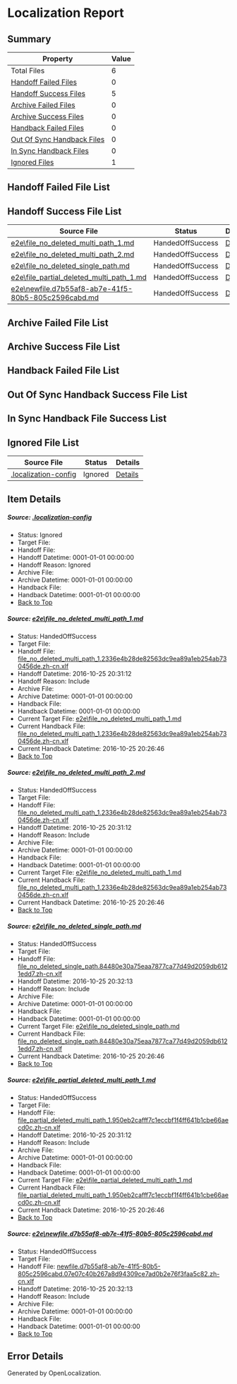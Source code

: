 # <a name='report-top'></a> Localization Report

## Summary
 Property | Value 
 -------- | ----- 
 Total Files | 6
[ Handoff Failed Files ](#handoff-failed-list)| 0
[ Handoff Success Files ](#handoff-success-list)| 5
[ Archive Failed Files ](#archive-failed-list)| 0
[ Archive Success Files ](#archive-success-list)| 0
[ Handback Failed Files ](#handback-failed-list)| 0
[ Out Of Sync Handback Files ](#outofsync-handback-success-list)| 0
[ In Sync Handback Files ](#insync-handback-success-list)| 0
[ Ignored Files ](#ignored-list)| 1

## <a name='handoff-failed-list'></a> Handoff Failed File List

## <a name='handoff-success-list'></a> Handoff Success File List
 Source File | Status | Details 
 ----------- | ------ | ------- 
 [e2e\file_no_deleted_multi_path_1.md](https://github.com/OpenLocalizationTestOrg/ol-test0/blob/fd94830d64d92cbbb834a07c47f47cede89cb21e/e2e/file_no_deleted_multi_path_1.md) | HandedOffSuccess | [Details](#50108667425e7f08f5738543efdd2e09c026aa281)
 [e2e\file_no_deleted_multi_path_2.md](https://github.com/OpenLocalizationTestOrg/ol-test0/blob/d8a9d26dfa3505b65527dec4e1441db7104dff13/e2e/file_no_deleted_multi_path_2.md) | HandedOffSuccess | [Details](#50108667425e7f08f5738543efdd2e09c026aa282)
 [e2e\file_no_deleted_single_path.md](https://github.com/OpenLocalizationTestOrg/ol-test0/blob/d8a9d26dfa3505b65527dec4e1441db7104dff13/e2e/file_no_deleted_single_path.md) | HandedOffSuccess | [Details](#5a7c0935b9e7b31ff32f5cb624dfd495b4d6d7293)
 [e2e\file_partial_deleted_multi_path_1.md](https://github.com/OpenLocalizationTestOrg/ol-test0/blob/fd94830d64d92cbbb834a07c47f47cede89cb21e/e2e/file_partial_deleted_multi_path_1.md) | HandedOffSuccess | [Details](#92474069af68bdae70b0bd239b8a8fd209f505a54)
 [e2e\newfile.d7b55af8-ab7e-41f5-80b5-805c2596cabd.md](https://github.com/OpenLocalizationTestOrg/ol-test0/blob/d8a9d26dfa3505b65527dec4e1441db7104dff13/e2e/newfile.d7b55af8-ab7e-41f5-80b5-805c2596cabd.md) | HandedOffSuccess | [Details](#7afacf770a831fb31b8c19ab2a9ab958dedce4315)

## <a name='archive-failed-list'></a> Archive Failed File List

## <a name='archive-success-list'></a> Archive Success File List

## <a name='handback-failed-list'></a> Handback Failed File List

## <a name='outofsync-handback-success-list'></a> Out Of Sync Handback Success File List

## <a name='insync-handback-success-list'></a> In Sync Handback File Success List

## <a name='ignored-list'></a> Ignored File List
 Source File | Status | Details 
 ----------- | ------ | ------- 
 [.localization-config](https://github.com/OpenLocalizationTestOrg/ol-test0/blob/d8a9d26dfa3505b65527dec4e1441db7104dff13/.localization-config) | Ignored | [Details](#c268a05ecaa7ec85942ed632c29928ee5bd6da8d0)

## Item Details
##### <a name='c268a05ecaa7ec85942ed632c29928ee5bd6da8d0'></a> Source: [.localization-config](https://github.com/OpenLocalizationTestOrg/ol-test0/blob/d8a9d26dfa3505b65527dec4e1441db7104dff13/.localization-config)
* Status: Ignored
* Target File: 
* Handoff File: 
* Handoff Datetime: 0001-01-01 00:00:00
* Handoff Reason: Ignored
* Archive File: 
* Archive Datetime: 0001-01-01 00:00:00
* Handback File: 
* Handback Datetime: 0001-01-01 00:00:00
* [Back to Top](#report-top)

##### <a name='50108667425e7f08f5738543efdd2e09c026aa281'></a> Source: [e2e\file_no_deleted_multi_path_1.md](https://github.com/OpenLocalizationTestOrg/ol-test0/blob/fd94830d64d92cbbb834a07c47f47cede89cb21e/e2e/file_no_deleted_multi_path_1.md)
* Status: HandedOffSuccess
* Target File: 
* Handoff File: [file_no_deleted_multi_path_1.2336e4b28de82563dc9ea89a1eb254ab730456de.zh-cn.xlf](https://github.com/OpenLocalizationTestOrg/ol-test0-handoff/blob/1a8086ab9fcc0927264dc1c204946abc4b8276e2/ol-handoff/OpenLocalizationTestOrg/ol-test0-zhcn/shujia/mt/file_no_deleted_multi_path_1.2336e4b28de82563dc9ea89a1eb254ab730456de.zh-cn.xlf)
* Handoff Datetime: 2016-10-25 20:31:12
* Handoff Reason: Include
* Archive File: 
* Archive Datetime: 0001-01-01 00:00:00
* Handback File: 
* Handback Datetime: 0001-01-01 00:00:00
* Current Target File: [e2e\file_no_deleted_multi_path_1.md](https://github.com/OpenLocalizationTestOrg/ol-test0-zhcn/blob/986e61f39ba0446a487d8ed8566f492eeefcc802/e2e/file_no_deleted_multi_path_1.md)
* Current Handback File: [file_no_deleted_multi_path_1.2336e4b28de82563dc9ea89a1eb254ab730456de.zh-cn.xlf](https://github.com/OpenLocalizationTestOrg/ol-test0-handback/blob/2f110e09970cd9f43c9b3b932a357e2f876bee01/ol-handback/OpenLocalizationTestOrg/ol-test0-zhcn/shujia/mt/file_no_deleted_multi_path_1.2336e4b28de82563dc9ea89a1eb254ab730456de.zh-cn.xlf)
* Current Handback Datetime: 2016-10-25 20:26:46
* [Back to Top](#report-top)

##### <a name='50108667425e7f08f5738543efdd2e09c026aa282'></a> Source: [e2e\file_no_deleted_multi_path_2.md](https://github.com/OpenLocalizationTestOrg/ol-test0/blob/d8a9d26dfa3505b65527dec4e1441db7104dff13/e2e/file_no_deleted_multi_path_2.md)
* Status: HandedOffSuccess
* Target File: 
* Handoff File: [file_no_deleted_multi_path_1.2336e4b28de82563dc9ea89a1eb254ab730456de.zh-cn.xlf](https://github.com/OpenLocalizationTestOrg/ol-test0-handoff/blob/1a8086ab9fcc0927264dc1c204946abc4b8276e2/ol-handoff/OpenLocalizationTestOrg/ol-test0-zhcn/shujia/mt/file_no_deleted_multi_path_1.2336e4b28de82563dc9ea89a1eb254ab730456de.zh-cn.xlf)
* Handoff Datetime: 2016-10-25 20:31:12
* Handoff Reason: Include
* Archive File: 
* Archive Datetime: 0001-01-01 00:00:00
* Handback File: 
* Handback Datetime: 0001-01-01 00:00:00
* Current Target File: [e2e\file_no_deleted_multi_path_1.md](https://github.com/OpenLocalizationTestOrg/ol-test0-zhcn/blob/986e61f39ba0446a487d8ed8566f492eeefcc802/e2e/file_no_deleted_multi_path_1.md)
* Current Handback File: [file_no_deleted_multi_path_1.2336e4b28de82563dc9ea89a1eb254ab730456de.zh-cn.xlf](https://github.com/OpenLocalizationTestOrg/ol-test0-handback/blob/2f110e09970cd9f43c9b3b932a357e2f876bee01/ol-handback/OpenLocalizationTestOrg/ol-test0-zhcn/shujia/mt/file_no_deleted_multi_path_1.2336e4b28de82563dc9ea89a1eb254ab730456de.zh-cn.xlf)
* Current Handback Datetime: 2016-10-25 20:26:46
* [Back to Top](#report-top)

##### <a name='5a7c0935b9e7b31ff32f5cb624dfd495b4d6d7293'></a> Source: [e2e\file_no_deleted_single_path.md](https://github.com/OpenLocalizationTestOrg/ol-test0/blob/d8a9d26dfa3505b65527dec4e1441db7104dff13/e2e/file_no_deleted_single_path.md)
* Status: HandedOffSuccess
* Target File: 
* Handoff File: [file_no_deleted_single_path.84480e30a75eaa7877ca77d49d2059db6121edd7.zh-cn.xlf](https://github.com/OpenLocalizationTestOrg/ol-test0-handoff/blob/052aec243f75eda4ff675efb707da3667e7c9df4/ol-handoff/OpenLocalizationTestOrg/ol-test0-zhcn/shujia/mt/file_no_deleted_single_path.84480e30a75eaa7877ca77d49d2059db6121edd7.zh-cn.xlf)
* Handoff Datetime: 2016-10-25 20:32:13
* Handoff Reason: Include
* Archive File: 
* Archive Datetime: 0001-01-01 00:00:00
* Handback File: 
* Handback Datetime: 0001-01-01 00:00:00
* Current Target File: [e2e\file_no_deleted_single_path.md](https://github.com/OpenLocalizationTestOrg/ol-test0-zhcn/blob/986e61f39ba0446a487d8ed8566f492eeefcc802/e2e/file_no_deleted_single_path.md)
* Current Handback File: [file_no_deleted_single_path.84480e30a75eaa7877ca77d49d2059db6121edd7.zh-cn.xlf](https://github.com/OpenLocalizationTestOrg/ol-test0-handback/blob/2f110e09970cd9f43c9b3b932a357e2f876bee01/ol-handback/OpenLocalizationTestOrg/ol-test0-zhcn/shujia/mt/file_no_deleted_single_path.84480e30a75eaa7877ca77d49d2059db6121edd7.zh-cn.xlf)
* Current Handback Datetime: 2016-10-25 20:26:46
* [Back to Top](#report-top)

##### <a name='92474069af68bdae70b0bd239b8a8fd209f505a54'></a> Source: [e2e\file_partial_deleted_multi_path_1.md](https://github.com/OpenLocalizationTestOrg/ol-test0/blob/fd94830d64d92cbbb834a07c47f47cede89cb21e/e2e/file_partial_deleted_multi_path_1.md)
* Status: HandedOffSuccess
* Target File: 
* Handoff File: [file_partial_deleted_multi_path_1.950eb2cafff7c1eccbf1f4ff641b1cbe66aecd0c.zh-cn.xlf](https://github.com/OpenLocalizationTestOrg/ol-test0-handoff/blob/1a8086ab9fcc0927264dc1c204946abc4b8276e2/ol-handoff/OpenLocalizationTestOrg/ol-test0-zhcn/shujia/mt/file_partial_deleted_multi_path_1.950eb2cafff7c1eccbf1f4ff641b1cbe66aecd0c.zh-cn.xlf)
* Handoff Datetime: 2016-10-25 20:31:12
* Handoff Reason: Include
* Archive File: 
* Archive Datetime: 0001-01-01 00:00:00
* Handback File: 
* Handback Datetime: 0001-01-01 00:00:00
* Current Target File: [e2e\file_partial_deleted_multi_path_1.md](https://github.com/OpenLocalizationTestOrg/ol-test0-zhcn/blob/986e61f39ba0446a487d8ed8566f492eeefcc802/e2e/file_partial_deleted_multi_path_1.md)
* Current Handback File: [file_partial_deleted_multi_path_1.950eb2cafff7c1eccbf1f4ff641b1cbe66aecd0c.zh-cn.xlf](https://github.com/OpenLocalizationTestOrg/ol-test0-handback/blob/2f110e09970cd9f43c9b3b932a357e2f876bee01/ol-handback/OpenLocalizationTestOrg/ol-test0-zhcn/shujia/mt/file_partial_deleted_multi_path_1.950eb2cafff7c1eccbf1f4ff641b1cbe66aecd0c.zh-cn.xlf)
* Current Handback Datetime: 2016-10-25 20:26:46
* [Back to Top](#report-top)

##### <a name='7afacf770a831fb31b8c19ab2a9ab958dedce4315'></a> Source: [e2e\newfile.d7b55af8-ab7e-41f5-80b5-805c2596cabd.md](https://github.com/OpenLocalizationTestOrg/ol-test0/blob/d8a9d26dfa3505b65527dec4e1441db7104dff13/e2e/newfile.d7b55af8-ab7e-41f5-80b5-805c2596cabd.md)
* Status: HandedOffSuccess
* Target File: 
* Handoff File: [newfile.d7b55af8-ab7e-41f5-80b5-805c2596cabd.07e07c40b267a8d94309ce7ad0b2e76f3faa5c82.zh-cn.xlf](https://github.com/OpenLocalizationTestOrg/ol-test0-handoff/blob/052aec243f75eda4ff675efb707da3667e7c9df4/ol-handoff/OpenLocalizationTestOrg/ol-test0-zhcn/shujia/mt/newfile.d7b55af8-ab7e-41f5-80b5-805c2596cabd.07e07c40b267a8d94309ce7ad0b2e76f3faa5c82.zh-cn.xlf)
* Handoff Datetime: 2016-10-25 20:32:13
* Handoff Reason: Include
* Archive File: 
* Archive Datetime: 0001-01-01 00:00:00
* Handback File: 
* Handback Datetime: 0001-01-01 00:00:00
* [Back to Top](#report-top)


## Error Details

Generated by OpenLocalization.
